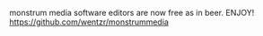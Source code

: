 monstrum media software editors are now free as in beer. 
ENJOY! 
https://github.com/wentzr/monstrummedia

<!---
wentzr/wentzr is a ✨ special ✨ repository because its `README.md` (this file) appears on your GitHub profile.
You can click the Preview link to take a look at your changes.
--->
